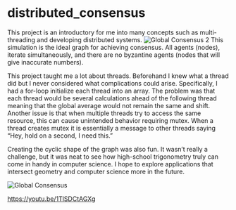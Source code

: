 # distributed_consensus
This project is an introductory for me into many concepts such as multi-threading and developing distributed systems.
![Global Consensus 2](https://github.com/user-attachments/assets/9f81687e-cde7-4374-9b3d-308ff5921434)
This simulation is the ideal graph for achieving consensus. All agents (nodes), iterate simultaneously, and there are no byzantine agents (nodes that will give inaccurate numbers). 

This project taught me a lot about threads. Beforehand I knew what a thread did but I never considered what complications could arise. Specifically, I had a for-loop initialize each thread into an array. The problem was that each thread would be several calculations ahead of the following thread meaning that the global average would not remain the same and shift. Another issue is that when multiple threads try to access the same resource, this can cause unintended behavior requiring mutex. When a thread creates mutex it is essentially a message to other threads saying “Hey, hold on a second, I need this.”

Creating the cyclic shape of the graph was also fun. It wasn’t really a challenge, but it was neat to see how high-school trigonometry truly can come in handy in computer science. I hope to explore applications that intersect geometry and computer science more in the future.


![Global Consensus](https://github.com/user-attachments/assets/f7cc9aec-b4e6-4a92-a3c3-8f26dd524b82)

https://youtu.be/1TlSDCtAGXg
